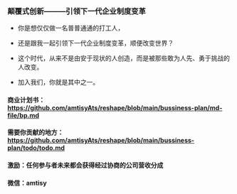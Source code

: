 ### 颠覆式创新———引领下一代企业制度变革

- 你是想仅仅做一名普普通通的打工人，
- 还是跟我一起引领下一代企业制度变革，顺便改变世界？
  
- 这个时代，从来不是由安于现状的人创造，而是被那些敢为人先、勇于挑战的人改变。
- 加入我们，你就是其中之一。


#### 商业计划书： https://github.com/amtisyAts/reshape/blob/main/bussiness-plan/md-file/bp.md
#### 需要你贡献的地方：https://github.com/amtisyAts/reshape/blob/main/bussiness-plan/todo/todo.md
#### 激励：任何参与者未来都会获得经过协商的公司营收分成
#### 微信：amtisy